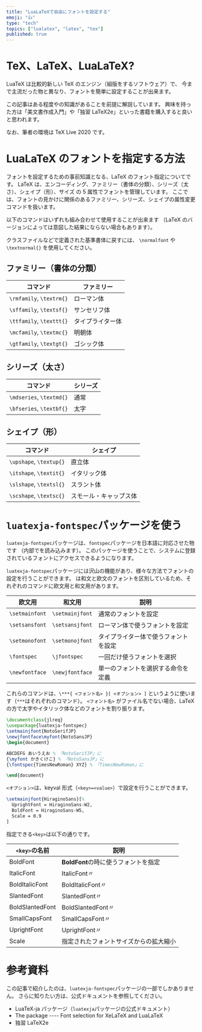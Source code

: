 ```yaml
---
title: "LuaLaTeXで自由にフォントを設定する"
emoji: "👍"
type: "tech"
topics: ["lualatex", "latex", "tex"]
published: true
---
```


# TeX、LaTeX、LuaLaTeX?

LuaTeX は比較的新しい TeX のエンジン（組版をするソフトウェア）で、
今まで主流だった物と異なり、フォントを簡単に設定することが出来ます。

この記事はある程度やの知識があることを前提に解説しています。
興味を持った方は「美文書作成入門」や「独習 LaTeX2e」といった書籍を購入すると良いと思われます。

なお、筆者の環境は TeX Live 2020 です。

# LuaLaTeX のフォントを指定する方法

フォントを設定するための事前知識となる、LaTeX のフォント指定についてです。
LaTeX は、エンコーディング、ファミリー（書体の分類）、シリーズ（太さ）、シェイプ（形）、サイズ
の 5 属性でフォントを管理しています。
ここでは、フォントの見かけに関係のあるファミリー、シリーズ、シェイプの属性変更コマンドを扱います。

以下のコマンドはいずれも組み合わせて使用することが出来ます
（LaTeX のバージョンによっては意図した結果にならない場合もあります）。

クラスファイルなどで定義された基準書体に戻すには、 `\normalfont` や
`\textnormal{}` を使用してください。

## ファミリー（書体の分類）

| コマンド                 | ファミリー       |
| ------------------------ | ---------------- |
| `\rmfamily`, `\textrm{}` | ローマン体       |
| `\sffamily`, `\textsf{}` | サンセリフ体     |
| `\ttfamily`, `\texttt{}` | タイプライター体 |
| `\mcfamily`, `\textmc{}` | 明朝体           |
| `\gtfamily`, `\textgt{}` | ゴシック体       |

## シリーズ（太さ）

| コマンド                 | シリーズ |
| ------------------------ | -------- |
| `\mdseries`, `\textmd{}` | 通常     |
| `\bfseries`, `\textbf{}` | 太字     |

## シェイプ（形）

| コマンド                | シェイプ               |
| ----------------------- | ---------------------- |
| `\upshape`, `\textup{}` | 直立体                 |
| `\itshape`, `\textit{}` | イタリック体           |
| `\slshape`, `\textsl{}` | スラント体             |
| `\scshape`, `\textsc{}` | スモール・キャップス体 |

# `luatexja-fontspec`パッケージを使う

`luatexja-fontspec`パッケージは、`fontspec`パッケージを日本語に対応させた物です
（内部でを読み込みます）。
このパッケージを使うことで、システムに登録されているフォントにアクセスできるようになります。

`luatexja-fontspec`パッケージには沢山の機能があり、様々な方法でフォントの設定を行うことができます。
は和文と欧文のフォントを区別しているため、それぞれのコマンドに欧文用と和文用があります。

| 欧文用         | 和文用          | 説明                                 |
| -------------- | --------------- | ------------------------------------ |
| `\setmainfont` | `\setmainjfont` | 通常のフォントを設定                 |
| `\setsansfont` | `\setsansjfont` | ローマン体で使うフォントを設定       |
| `\setmonofont` | `\setmonojfont` | タイプライター体で使うフォントを設定 |
| `\fontspec`    | `\jfontspec`    | 一回だけ使うフォントを選択           |
| `\newfontface` | `\newjfontface` | 単一のフォントを選択する命令を定義   |

これらのコマンドは、`\***{ <フォント名> }[ <オプション> ]`
というように使います（`***`はそれぞれのコマンド）。 `<フォント名>`
がファイル名でない場合、LaTeX の方で太字やイタリック体などのフォントを割り振ります。

```latex
\documentclass{jlreq}
\usepackage{luatexja-fontspec}
\setmainjfont{NotoSerifJP}
\newjfontface\myfont{NotoSansJP}
\begin{document}

ABCDEFG あいうえお % 「NotoSerifJP」に
{\myfont かきくけこ} % 「NotoSansJP」に
{\fontspec{TimesNewRoman} XYZ} % 「TimesNewRoman」に

\end{document}
```

`<オプション>`は、keyval 形式（`<key>=<value>`）で設定を行うことができます。

```latex
\setmainjfont{HiraginoSans}[%
  UprightFont = HiraginoSans-W2,
  BoldFont = HiraginoSans-W5,
  Scale = 0.9
]
```

指定できる`<key>`は以下の通りです。

| `<key>`の名前   | 説明                                   |
| --------------- | -------------------------------------- |
| BoldFont        | **BoldFont**の時に使うフォントを指定   |
| ItalicFont      | ItalicFont〃                           |
| BoldItalicFont  | BoldItalicFont〃                       |
| SlantedFont     | SlantedFont〃                          |
| BoldSlantedFont | BoldSlantedFont〃                      |
| SmallCapsFont   | SmallCapsFont〃                        |
| UprightFont     | UprightFont〃                          |
| Scale           | 指定されたフォントサイズからの拡大縮小 |

# 参考資料

この記事で紹介したのは、`luatexja-fontspec`パッケージの一部でしかありません。
さらに知りたい方は、公式ドキュメントを参照してください。

- LuaTeX-ja パッケージ（`luatexja`パッケージの公式ドキュメント）
- The package ---- Font selection for XeLaTeX and LuaLaTeX
- 独習 LaTeX2e
